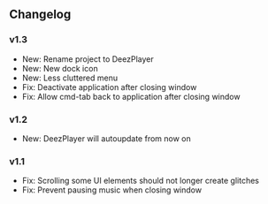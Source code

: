 ## Changelog

### v1.3

- New: Rename project to DeezPlayer
- New: New dock icon
- New: Less cluttered menu
- Fix: Deactivate application after closing window
- Fix: Allow cmd-tab back to application after closing window

### v1.2

- New: DeezPlayer will autoupdate from now on

### v1.1

- Fix: Scrolling some UI elements should not longer create glitches
- Fix: Prevent pausing music when closing window
